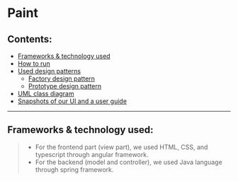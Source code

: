 # Paint 
## Contents:
- [Frameworks & technology used](#Frameworks-&-technology-used)
- [How to run](#How-to-run)
- [Used design patterns](#used-design-patterns)
    - [Factory design pattern](#Factory-design-pattern)
    - [Prototype design pattern](#Prototype-design-pattern)
- [UML class diagram](#UML-class-diagram)
- [Snapshots of our UI and a user guide](#Snapshots-of-our-UI-and-a-user-guide)
---
## Frameworks & technology used:
> - For the frontend part (view part), we used HTML, CSS, and typescript through angular framework.
> - For the backend (model and controller), we used Java language through spring framework.


